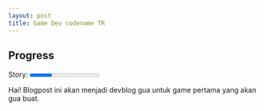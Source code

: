 ```yaml
---
layout: post
title: Game Dev codename TR
---
```


## Progress 
<label for="file">Story:</label> <progress id="file" value="32" max="100"> 32% </progress>

Hai! Blogpost ini akan menjadi devblog gua untuk game pertama yang akan gua buat. 
